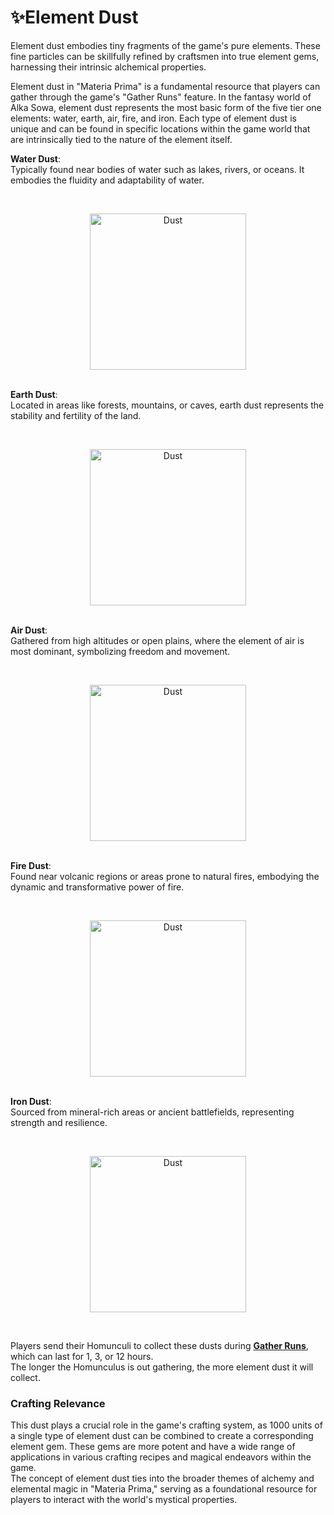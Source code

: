 # ✨Element Dust

Element dust embodies tiny fragments of the game's pure elements. These fine particles can be skillfully refined by craftsmen into true element gems, harnessing their intrinsic alchemical properties.


Element dust in "Materia Prima" is a fundamental resource that players can gather through the game's "Gather Runs" feature. In the fantasy world of Alka Sowa, element dust represents the most basic form of the five tier one elements: water, earth, air, fire, and iron. Each type of element dust is unique and can be found in specific locations within the game world that are intrinsically tied to the nature of the element itself.  

**Water Dust**:   
Typically found near bodies of water such as lakes, rivers, or oceans. It embodies the fluidity and adaptability of water. 

&#8203;  
<div align="center">
    <img src={require('@site/static/img/Water_Dust.jpg').default} alt="Dust" width="250"/>
</div>
&#8203;

**Earth Dust**:  
Located in areas like forests, mountains, or caves, earth dust represents the stability and fertility of the land.

&#8203;  
<div align="center">
    <img src={require('@site/static/img/Earth_Dust.jpg').default} alt="Dust" width="250"/>
</div>
&#8203;

**Air Dust**:  
Gathered from high altitudes or open plains, where the element of air is most dominant, symbolizing freedom and movement.  

&#8203;  
<div align="center">
    <img src={require('@site/static/img/Air_Dust.jpg').default} alt="Dust" width="250"/>
</div>
&#8203;

**Fire Dust**:  
Found near volcanic regions or areas prone to natural fires, embodying the dynamic and transformative power of fire.  

&#8203;  
<div align="center">
    <img src={require('@site/static/img/Fire_Dust.jpg').default} alt="Dust" width="250"/>
</div>
&#8203;

**Iron Dust**:  
Sourced from mineral-rich areas or ancient battlefields, representing strength and resilience.  

&#8203;  
<div align="center">
    <img src={require('@site/static/img/Iron_Dust.jpg').default} alt="Dust" width="250"/>
</div>

&#8203;

Players send their Homunculi to collect these dusts during **[Gather Runs](../Expeditions/Gather_Run)**, which can last for 1, 3, or 12 hours.  
The longer the Homunculus is out gathering, the more element dust it will collect.   

### Crafting Relevance
This dust plays a crucial role in the game's crafting system, as 1000 units of a single type of element dust can be combined to create a corresponding element gem. 
These gems are more potent and have a wide range of applications in various crafting recipes and magical endeavors within the game.  
The concept of element dust ties into the broader themes of alchemy and elemental magic in "Materia Prima," serving as a foundational resource for players to interact with the world's mystical properties.

